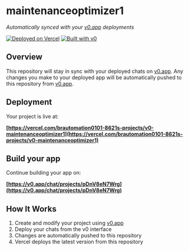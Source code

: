 # maintenanceoptimizer1

*Automatically synced with your [v0.app](https://v0.app) deployments*

[![Deployed on Vercel](https://img.shields.io/badge/Deployed%20on-Vercel-black?style=for-the-badge&logo=vercel)](https://vercel.com/brautomation0101-8621s-projects/v0-maintenanceoptimizer1)
[![Built with v0](https://img.shields.io/badge/Built%20with-v0.app-black?style=for-the-badge)](https://v0.app/chat/projects/pDnV8eN7Wrg)

## Overview

This repository will stay in sync with your deployed chats on [v0.app](https://v0.app).
Any changes you make to your deployed app will be automatically pushed to this repository from [v0.app](https://v0.app).

## Deployment

Your project is live at:

**[https://vercel.com/brautomation0101-8621s-projects/v0-maintenanceoptimizer1](https://vercel.com/brautomation0101-8621s-projects/v0-maintenanceoptimizer1)**

## Build your app

Continue building your app on:

**[https://v0.app/chat/projects/pDnV8eN7Wrg](https://v0.app/chat/projects/pDnV8eN7Wrg)**

## How It Works

1. Create and modify your project using [v0.app](https://v0.app)
2. Deploy your chats from the v0 interface
3. Changes are automatically pushed to this repository
4. Vercel deploys the latest version from this repository